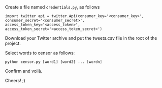 Create a file named `credentials.py`, as follows

`import twitter
api = twitter.Api(consumer_key='<consumer_key>',
                      consumer_secret='<consumer_secret>',
                      access_token_key='<access_token>',
                      access_token_secret='<access_token_secret>')`
                      
Download your Twitter archive and put the tweets.csv file in the root of the project.

Select words to censor as follows:

`python censor.py [word1] [word2] ... [wordn]`

Confirm and voilà.

Cheers! ;)
